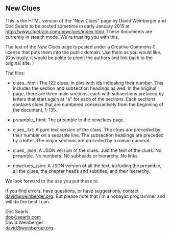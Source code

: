 ## New Clues

This is the HTML version of the "New Clues" page  by David Weinberger and Doc Searls to be posted sometime in early January 2015 at http://www.cluetrain.com/newclues/index.html. These documents are currently in stealth mode. We're trusting you with this.

The text of the New Clues page is posted under a Creative Commons 0 license that puts them into the public domain. Use them as you would like. (Obviously, it would be polite to credit the authors and  link back to the original site. )

The files:

- clues_.html: The 122 clues, in divs with ids indicating their number. This includes the section and subsection headings as well. In the original page, there are three main sections, each with subsections prefaced by letters that start again at "a" for each of the sections. Each sections contains clues that are numbered consecuetively from the beginning of the document, 1-135.

- preamble_.html: The preamble to the newclues page.

- clues_.txt: A pure text version of the clues. The clues are preceded by their number on a separate line. The subsection headings are preceded by a letter. The major sections are preceded by a roman numeral.

- clues_.json: A JSON version of the clues. Just the text of the clues. No preamble. No numbers. No subheads or hierarchy. No links.

- newclues_.json: A JSON version of all the text, including the preamble, all the clues,  the chapter heads and subtitles, and their hierarchy.

We look forward to the use you put these to.

If you find errors, have questions, or have suggestions, contact david@weinberger.org. But please note that I'm a hobbyist programmer and will do the best I can.

Doc Searls  
doc@searls.com  
David Weinberger  
david@weinberger.org 

